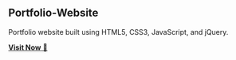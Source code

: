 ## Portfolio-Website
Portfolio website built using HTML5, CSS3, JavaScript, and jQuery.

<a href="https://ksanoniya.github.io/my-site/" target="_blank">**Visit Now** 🚀</a>


